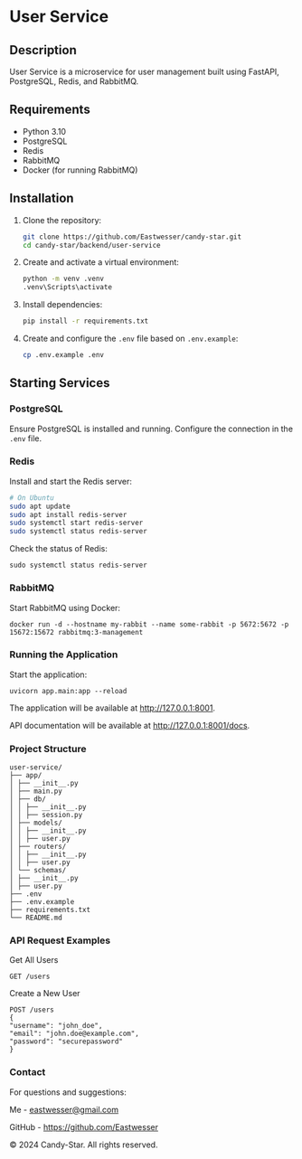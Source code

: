 # User Service

## Description

User Service is a microservice for user management built using FastAPI, PostgreSQL, Redis, and RabbitMQ.

## Requirements

- Python 3.10
- PostgreSQL
- Redis
- RabbitMQ
- Docker (for running RabbitMQ)

## Installation

1. Clone the repository:

    ```sh
    git clone https://github.com/Eastwesser/candy-star.git
    cd candy-star/backend/user-service
    ```

2. Create and activate a virtual environment:

    ```sh
    python -m venv .venv
    .venv\Scripts\activate
    ```

3. Install dependencies:

    ```sh
    pip install -r requirements.txt
    ```

4. Create and configure the `.env` file based on `.env.example`:

    ```sh
    cp .env.example .env
    ```

## Starting Services

### PostgreSQL

Ensure PostgreSQL is installed and running. Configure the connection in the `.env` file.

### Redis

Install and start the Redis server:
   ```sh
   # On Ubuntu
   sudo apt update
   sudo apt install redis-server
   sudo systemctl start redis-server
   sudo systemctl status redis-server
   ```

Check the status of Redis:
   ```
   sudo systemctl status redis-server
   ```

### RabbitMQ

Start RabbitMQ using Docker:
   ```
   docker run -d --hostname my-rabbit --name some-rabbit -p 5672:5672 -p 15672:15672 rabbitmq:3-management
   ```

### Running the Application

Start the application:
   ```
   uvicorn app.main:app --reload
   ```

The application will be available at http://127.0.0.1:8001.

API documentation will be available at http://127.0.0.1:8001/docs.

### Project Structure
   ```
   user-service/
   ├── app/
   │ ├── __init__.py
   │ ├── main.py
   │ ├── db/
   │ │ ├── __init__.py
   │ │ ├── session.py
   │ ├── models/
   │ │ ├── __init__.py
   │ │ ├── user.py
   │ ├── routers/
   │ │ ├── __init__.py
   │ │ ├── user.py
   │ └── schemas/
   │ ├── __init__.py
   │ ├── user.py
   ├── .env
   ├── .env.example
   ├── requirements.txt
   └── README.md
   ```

### API Request Examples

Get All Users
   ```
   GET /users
   ```
Create a New User
   ```
   POST /users
   {
   "username": "john_doe",
   "email": "john.doe@example.com",
   "password": "securepassword"
   }
   ```

### Contact

For questions and suggestions:

Me - eastwesser@gmail.com

GitHub - https://github.com/Eastwesser

© 2024 Candy-Star. All rights reserved.
